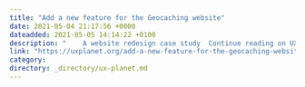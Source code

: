 ```yaml
---
title: "Add a new feature for the Geocaching website"
date: 2021-05-04 21:17:56 +0000
dateadded: 2021-05-05 14:14:22 +0100
description: "    A website redesign case study  Continue reading on UX Planet »  "
link: "https://uxplanet.org/add-a-new-feature-for-the-geocaching-website-b4199069b5d0?source=rss----819cc2aaeee0---4"
category:
directory: _directory/ux-planet.md
---
```

